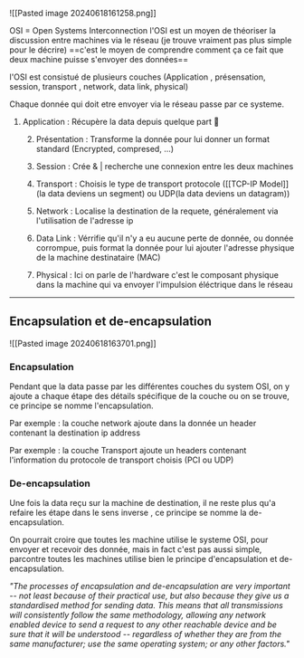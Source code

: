 ![[Pasted image 20240618161258.png]]

OSI = Open Systems Interconnection
l'OSI est un moyen de théoriser la discussion entre machines via le réseau (je trouve vraiment pas plus simple pour le décrire) ==c'est le moyen de comprendre comment ça ce fait que deux machine puisse s'envoyer des données==

l'OSI est consistué de plusieurs couches (Application , présensation, session, transport , network, data link, physical)

Chaque donnée qui doit etre envoyer via le réseau passe par ce systeme.

1. Application : Récupère la data depuis quelque part 👀
	
	2. Présentation : Transforme la donnée pour lui donner un format standard (Encrypted, compresed, ...)	
	
	3. Session : Crée & | recherche une connexion entre les deux machines
	
	4. Transport : Choisis le type de transport protocole ([[TCP-IP Model]](la data deviens un segment) ou UDP(la data deviens un datagram))
	 
	5. Network : Localise la destination de la requete, généralement via l'utilisation de l'adresse ip
	 
	6. Data Link : Vérrifie qu'il n'y a eu aucune perte de donnée, ou donnée corrompue, puis format la donnée pour lui ajouter l'adresse physique de la machine destinataire (MAC)
	 
	7. Physical : Ici on parle de l'hardware c'est le composant physique dans la machine qui va envoyer l'impulsion éléctrique dans le réseau
	 
---

## Encapsulation et de-encapsulation

![[Pasted image 20240618163701.png]]

### Encapsulation
Pendant que la data passe par les différentes couches du system OSI, on y ajoute a chaque étape des détails spécifique de la couche ou on se trouve, ce principe se nomme l'encapsulation.

Par exemple : la couche network ajoute dans la donnée un header contenant la destination ip address

Par exemple : la couche Transport ajoute un headers contenant l'information du protocole de transport choisis (PCI ou UDP)

### De-encapsulation
Une fois la data reçu sur la machine de destination, il ne reste plus qu'a refaire les étape dans le sens inverse , ce principe se nomme la de-encapsulation.

On pourrait croire que toutes les machine utilise le systeme OSI, pour envoyer et recevoir des donnée, mais in fact c'est pas aussi simple, parcontre toutes les machines utilise bien le principe d'encapsulation et de-encapsulation.

*"The processes of encapsulation and de-encapsulation are very important -- not least because of their practical use, but also because they give us a standardised method for sending data. This means that all transmissions will consistently follow the same methodology, allowing any network enabled device to send a request to any other reachable device and be sure that it will be understood -- regardless of whether they are from the same manufacturer; use the same operating system; or any other factors."*